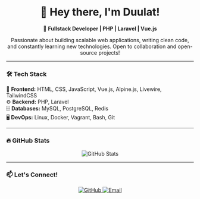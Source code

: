 <h1 align="center">👋 Hey there, I'm Duulat!</h1>

<p align="center">
  🚀 <strong>Fullstack Developer | PHP | Laravel | Vue.js</strong>  
</p>

<p align="center">
  Passionate about building scalable web applications, writing clean code, <br>
  and constantly learning new technologies. Open to collaboration and open-source projects!
</p>

---

### 🛠️ Tech Stack  
🚀 **Frontend:** HTML, CSS, JavaScript, Vue.js, Alpine.js, Livewire, TailwindCSS  
⚙️ **Backend:** PHP, Laravel  
🗄️ **Databases:** MySQL, PostgreSQL, Redis  
🖥️ **DevOps:** Linux, Docker, Vagrant, Bash, Git  

---

### 🔥 GitHub Stats  
<p align="center">
  <img src="https://github-readme-stats.vercel.app/api?username=DevDuulat&show_icons=true&theme=radical" alt="GitHub Stats">
</p>

---

### 📫 Let's Connect!  
<p align="center">
  <a href="https://github.com/DevDuulat">
    <img src="https://img.shields.io/badge/GitHub-DevDuulat-blue?style=for-the-badge&logo=github" alt="GitHub">
  </a>
  <a href="mailto:your-email@example.com">
    <img src="https://img.shields.io/badge/Email-Contact%20Me-red?style=for-the-badge&logo=gmail" alt="Email">
  </a>
</p>
